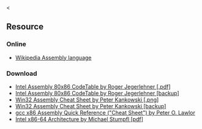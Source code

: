 &lt;

Resource
--------

### Online

-   [Wikipedia Assembly language](http://en.wikipedia.org/wiki/Assembly_language)

### Download

-   [Intel Assembly 80x86 CodeTable by Roger Jegerlehner \[.pdf\]](http://www.jegerlehner.ch/intel/IntelCodeTable.pdf)
-   [Intel Assembly 80x86 CodeTable by Roger Jegerlehner \[backup\]](static/cs/IntelCodeTable.pdf)
-   [Win32 Assembly Cheat Sheet by Peter Kankowski \[.png\]](http://www.strchr.com/assembly_cheat_sheet)
-   [Win32 Assembly Cheat Sheet by Peter Kankowski \[backup\]](static/cs/Win32AssemblyCheatSheet.png)
-   [gcc x86 Assembly Quick Reference ("Cheat Sheet") by Peter O. Lawlor](http://www.cs.uaf.edu/2005/fall/cs301/support/x86/index.html)
-   [Intel x86-64 Architecture by Michael Stumpfl \[pdf\]](static/cs/Intel.x86-64.Architecture.2012011000.pdf)

